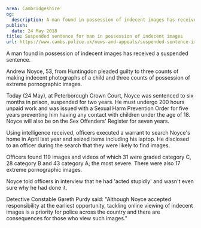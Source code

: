 ```yaml
area: Cambridgeshire
og:
  description: A man found in possession of indecent images has received a suspended sentence.
publish:
  date: 24 May 2018
title: Suspended sentence for man in possession of indecent images
url: https://www.cambs.police.uk/news-and-appeals/suspended-sentence-images
```

A man found in possession of indecent images has received a suspended sentence.

Andrew Noyce, 53, from Huntingdon pleaded guilty to three counts of making indecent photographs of a child and three counts of possession of extreme pornographic images.

Today (24 May), at Peterborough Crown Court, Noyce was sentenced to six months in prison, suspended for two years. He must undergo 200 hours unpaid work and was issued with a Sexual Harm Prevention Order for five years preventing him having any contact with children under the age of 18. Noyce will also be on the Sex Offenders' Register for seven years.

Using intelligence received, officers executed a warrant to search Noyce's home in April last year and seized items including his laptop. He disclosed to an officer during the search that they were likely to find images.

Officers found 119 images and videos of which 31 were graded category C, 28 category B and 43 category A; the most severe. There were also 17 extreme pornographic images.

Noyce told officers in interview that he had 'acted stupidly' and wasn't even sure why he had done it.

Detective Constable Gareth Purdy said: "Although Noyce accepted responsibility at the earliest opportunity, tackling online viewing of indecent images is a priority for police across the country and there are consequences for those who view such images."
